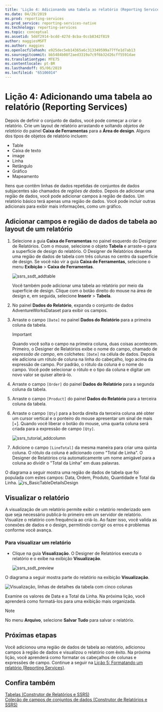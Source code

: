 ```yaml
---
title: 'Lição 4: Adicionando uma tabela ao relatório (Reporting Services) | Microsoft Docs'
ms.date: 04/29/2019
ms.prod: reporting-services
ms.prod_service: reporting-services-native
ms.technology: reporting-services
ms.topic: conceptual
ms.assetid: 5ddf2914-bcdd-427d-8cba-0ccb8342f819
author: maggiesMSFT
ms.author: maggies
ms.openlocfilehash: e925dec5eb14365a6c313349599a77ffe1d7ab13
ms.sourcegitcommit: bb5484b08f2aed3319a7c9f6b32d26cff5591dae
ms.translationtype: MTE75
ms.contentlocale: pt-BR
ms.lasthandoff: 05/06/2019
ms.locfileid: "65106014"
---
```

# <a name="lesson-4-adding-a-table-to-the-report-reporting-services"></a>Lição 4: Adicionando uma tabela ao relatório (Reporting Services)

Depois de definir o conjunto de dados, você pode começar a criar o relatório. Crie um layout de relatório arrastando e soltando *objetos de relatório* do painel **Caixa de Ferramentas** para a **Área de design**. Alguns dos tipos de objetos de relatório incluem:

- Table
- Caixa de texto
- image
- Linha
- Retângulo
- Gráfico
- Mapeamento

Itens que contêm linhas de dados repetidas de conjuntos de dados subjacentes são chamados de *regiões de dados*. Depois de adicionar uma região de dados, você pode adicionar campos à região de dados. Um relatório básico terá apenas uma região de dados. Você pode incluir outras adicionais para exibir mais informações, como um gráfico.

## <a name="add-a-table-data-region-and-fields-to-a-report-layout"></a>Adicionar campos e região de dados de tabela ao layout de um relatório

1. Selecione a guia **Caixa de Ferramentas** no painel esquerdo do Designer de Relatórios. Com o mouse, selecione o objeto **Tabela** e arraste-o para a superfície de design do relatório. O Designer de Relatórios desenha uma região de dados de tabela com três colunas no centro da superfície de design. Se você não vir a guia **Caixa de Ferramentas**, selecione o menu **Exibição** > **Caixa de Ferramentas**.

    ![ssrs_ssdt_addtable](media/ssrs-ssdt-addtable.png)

    Você também pode adicionar uma tabela ao relatório por meio da superfície de design. Clique com o botão direito do mouse na área de design e, em seguida, selecione **Inserir** > **Tabela**.

2. No painel **Dados do Relatório**, expanda o conjunto de dados AdventureWorksDataset para exibir os campos.

3. Arraste o campo `[Date]` no painel **Dados do Relatório** para a primeira coluna da tabela.

    > [!IMPORTANT]
    > Quando você solta o campo na primeira coluna, duas coisas acontecem. Primeiro, o Designer de Relatórios exibe o nome do campo, chamado de *expressão de campo*, em colchetes: `[Date]` na célula de dados. Depois ele adiciona um rótulo de coluna na linha do cabeçalho, logo acima da expressão de campo. Por padrão, o rótulo da coluna é o nome do campo. Você pode selecionar o rótulo e o tipo da coluna e digitar um novo valor se quiser alterá-lo.

4. Arraste o campo `[Order]` do painel **Dados do Relatório** para a segunda coluna da tabela.

5. Arraste o campo `[Product]` do painel **Dados do Relatório** para a terceira coluna da tabela.

6. Arraste o campo `[Qty]` para a borda direita da terceira coluna até obter um cursor vertical e o ponteiro do mouse apresentar um sinal de mais [+]. Quando você liberar o botão do mouse, uma quarta coluna será criada para a expressão de campo `[Qty]`.

    ![ssrs_tutorial_addcolumn](media/ssrs-tutorial-addcolumn.png)

7. Adicione o campo `[LineTotal]` da mesma maneira para criar uma quinta coluna. O rótulo da coluna é adicionado como "Total de Linha". O Designer de Relatórios cria automaticamente um nome amigável para a coluna ao dividir o "Total da Linha" em duas palavras.

O diagrama a seguir mostra uma região de dados de tabela que foi populada com estes campos: Data, Ordem, Produto, Quantidade e Total da Linha.
![rs_BasicTableDetailsDesign](media/rs-basictabledetailsdesign.png)

## <a name="preview-your-report"></a>Visualizar o relatório

A visualização de um relatório permite exibir o relatório renderizado sem que seja necessário publicá-lo primeiro em um servidor de relatório. Visualize o relatório com frequência ao criá-lo. Ao fazer isso, você valida as conexões de dados e o design, permitindo corrigir os erros e problemas conforme você avança.

### <a name="to-preview-a-report"></a>Para visualizar um relatório

- Clique na guia **Visualização**. O Designer de Relatórios executa o relatório e o exibe na exibição **Visualização**.

    ![ssrs_ssdt_preview](media/ssrs-ssdt-preview.png)

O diagrama a seguir mostra parte do relatório na exibição **Visualização**.

   ![Visualização, linhas de detalhes da tabela com cinco colunas](media/rs-basictabledetailspreview.png "Visualização, linhas de detalhes da tabela com cinco colunas")

Examine os valores de Data e a Total da Linha. Na próxima lição, você aprenderá como formatá-los para uma exibição mais organizada.

> [!NOTE]
> No menu **Arquivo**, selecione **Salvar Tudo** para salvar o relatório.

## <a name="next-steps"></a>Próximas etapas

Você adicionou uma região de dados de tabela ao relatório, adicionou campos à região de dados e visualizou o relatório com êxito. Na próxima lição, você aprenderá como formatar os cabeçalhos de colunas e expressões de campo. Continue a seguir na [Lição 5: Formatando um relatório &#40;Reporting Services&#41;](lesson-5-formatting-a-report-reporting-services.md).
  
## <a name="see-also"></a>Confira também

[Tabelas &#40;Construtor de Relatórios e SSRS&#41;](report-design/tables-report-builder-and-ssrs.md)  
[Coleção de campos de conjuntos de dados &#40;Construtor de Relatórios e SSRS&#41;](report-data/dataset-fields-collection-report-builder-and-ssrs.md)  
